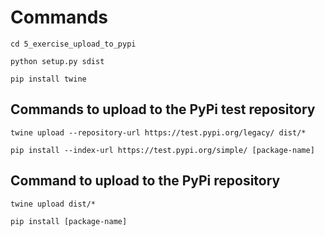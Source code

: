 # Commands
```
cd 5_exercise_upload_to_pypi

python setup.py sdist

pip install twine
```

## Commands to upload to the PyPi test repository
```
twine upload --repository-url https://test.pypi.org/legacy/ dist/*

pip install --index-url https://test.pypi.org/simple/ [package-name]
```

## Command to upload to the PyPi repository
```
twine upload dist/*

pip install [package-name]
```